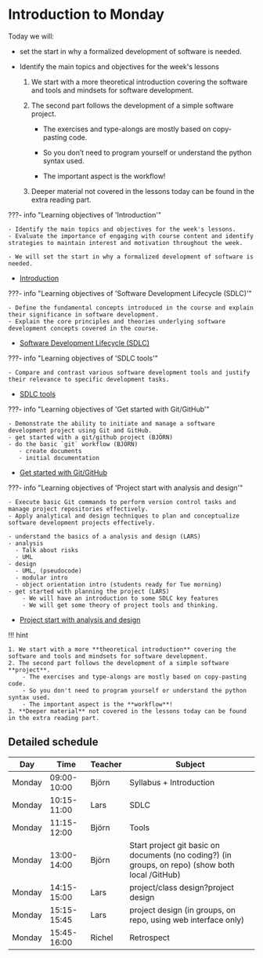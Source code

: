 # Introduction to Monday

Today we will:

  - set the start in why a formalized development of software is needed.
  - Identify the main topics and objectives for the week's lessons


    1.  We start with a more theoretical introduction covering the software and tools and mindsets for software development.

    2.  The second part follows the development of a simple software project.

        - The exercises and type-alongs are mostly based on copy-pasting code.

        - So you don’t need to program yourself or understand the python syntax used.

        - The important aspect is the workflow!

    3. Deeper material not covered in the lessons today can be found in the extra reading part.

???- info "Learning objectives of 'Introduction'"

    - Identify the main topics and objectives for the week's lessons.
    - Evaluate the importance of engaging with course content and identify strategies to maintain interest and motivation throughout the week.        

    - We will set the start in why a formalized development of software is needed.

- [Introduction](introductions/intro.md)

???- info "Learning objectives of 'Software Development Lifecycle (SDLC)'"

    - Define the fundamental concepts introduced in the course and explain their significance in software development.
    - Explain the core principles and theories underlying software development concepts covered in the course.


- [Software Development Lifecycle (SDLC)](introductions/sdlc_tools.md)

???- info "Learning objectives of 'SDLC tools'"

    - Compare and contrast various software development tools and justify their relevance to specific development tasks.

- [SDLC tools](introductions/sdlc_tools.md)

???- info "Learning objectives of 'Get started with Git/GitHub'"

    - Demonstrate the ability to initiate and manage a software development project using Git and GitHub.
    - get started with a git/github project (BJÖRN)
    - do the basic `git` workflow (BJÖRN)
       - create documents
       - initial documentation
    
- [Get started with Git/GitHub](project_start/startup.md)


???- info "Learning objectives of 'Project start with analysis and design'"

    - Execute basic Git commands to perform version control tasks and manage project repositories effectively.
    - Apply analytical and design techniques to plan and conceptualize software development projects effectively.

    - understand the basics of a analysis and design (LARS)
    - analysis
      - Talk about risks
      - UML
    - design
      - UML, (pseudocode)
      - modular intro
      - object orientation intro (students ready for Tue morning)
    - get started with planning the project (LARS)
        - We will have an introduction to some SDLC key features
        - We will get some theory of project tools and thinking.

- [Project start with analysis and design](project_start/analysis_design.md)

!!! hint

    1. We start with a more **theoretical introduction** covering the software and tools and mindsets for software development.
    2. The second part follows the development of a simple software **project**.
        - The exercises and type-alongs are mostly based on copy-pasting code.
        - So you don't need to program yourself or understand the python syntax used.
        - The important aspect is the **workflow**!
    3. **Deeper material** not covered in the lessons today can be found in the extra reading part.


## Detailed schedule

Day      |Time       |Teacher|Subject
---------|-----------|-------|-----------------------------------------------------------
Monday   |09:00-10:00|Björn |Syllabus + Introduction 
Monday   |10:15-11:00|Lars | SDLC
Monday   |11:15-12:00|Björn |Tools
Monday   |13:00-14:00|Björn  |Start project git basic on documents (no coding?) (in groups, on repo) (show both local /GitHub)
Monday   |14:15-15:00|Lars  |project/class design?project design
Monday   |15:15-15:45|Lars |project design (in groups, on repo, using web interface only)
Monday   |15:45-16:00|Richel |Retrospect

